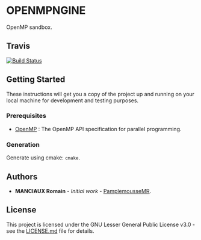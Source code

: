 # OPENMPNGINE

OpenMP sandbox.

## Travis

[![Build Status](https://travis-ci.com/PamplemousseMR/OPENMPNGINE.svg?branch=master)](https://travis-ci.com/PamplemousseMR/OPENMPNGINE)

## Getting Started

These instructions will get you a copy of the project up and running on your local machine for development and testing purposes.

### Prerequisites

- [OpenMP](https://www.openmp.org/) : The OpenMP API specification for parallel programming.

### Generation

Generate using cmake: `cmake`.

## Authors

* **MANCIAUX Romain** - *Initial work* - [PamplemousseMR](https://github.com/PamplemousseMR).

## License

This project is licensed under the GNU Lesser General Public License v3.0 - see the [LICENSE.md](LICENSE.md) file for details.